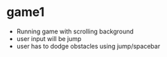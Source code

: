 # game1

- Running game with scrolling background
- user input will be jump
- user has to dodge obstacles using jump/spacebar


